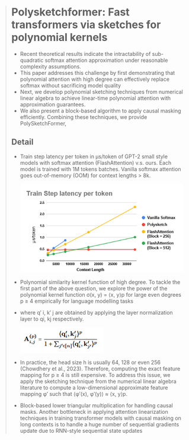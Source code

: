 > # Polysketchformer: Fast transformers via sketches for polynomial kernels
>
> * Recent theoretical results indicate the intractability of sub-quadratic softmax attention approximation under reasonable complexity assumptions.
> * This paper addresses this challenge by first demonstrating that polynomial attention with high degree can effectively replace softmax without sacrificing model quality
> * Next, we develop polynomial sketching techniques from numerical linear algebra to achieve linear-time polynomial attention with approximation guarantees.
> * We also present a block-based algorithm to apply causal masking efficiently. Combining these techniques, we provide PolySketchFormer,
>
> ## Detail
>
> * Train step latency per token in μs/token of GPT-2 small style models with softmax attention (FlashAttention) v.s. ours. Each model is trained with 1M tokens batches. Vanilla softmax attention goes out-of-memory (OOM) for context lengths > 8k.
>
>   ![1732024658964](images/Polysketchformer/1732024658964.png)
> * Polynomial similarity kernel function of high degree. To tackle the first part of the above question, we explore the power of the polynomial kernel function σ(x, y) = ⟨x, y⟩p for large even degrees p ≥ 4 empirically for language modelling tasks
> * where q′  i, k′  j are obtained by applying the layer normalization layer to qi, kj respectively.
>
>   ![1732172243278](images/Polysketchformer/1732172243278.png)
> * In practice, the head size h is usually 64, 128 or even 256 (Chowdhery et al., 2023). Therefore, computing the exact feature mapping for p ≥ 4 is still expensive. To address this issue, we apply the sketching technique from the numerical linear algebra literature to compute a low-dimensional approximate feature mapping φ′ such that ⟨φ′(x), φ′(y)⟩ ≈ ⟨x, y⟩p.
> * Block-based lower triangular multiplication for handling causal masks. Another bottleneck in applying attention linearization techniques in training transformer models with causal masking on long contexts is to handle a huge number of sequential gradients update due to RNN-style sequential state updates
